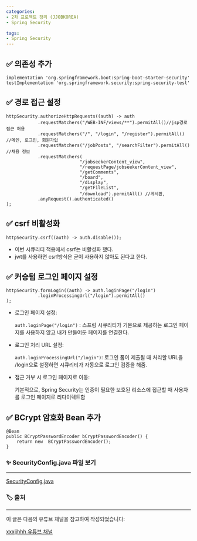 ```yaml
---
categories:
- 2차 프로젝트 정리 (JJOBKOREA)
- Spring Security

tags:
- Spring Security
---
```


✅ **의존성 추가**
---

```config
implementation 'org.springframework.boot:spring-boot-starter-security'
testImplementation 'org.springframework.security:spring-security-test'
```

✅ **경로 접근 설정**
---
```config
httpSecurity.authorizeHttpRequests((auth) -> auth
            .requestMatchers("/WEB-INF/views/**").permitAll()//jsp경로 접근 허용
            .requestMatchers("/", "/login", "/register").permitAll() //메인, 로그인, 회원가입
            .requestMatchers("/jobPosts", "/searchFilter").permitAll() //채용 정보
            .requestMatchers(
                            "/jobseekerContent_view",
                            "/requestPage/jobseekerContent_view",
                            "/getComments",
                            "/board",
                            "/display",
                            "/getFileList",
                            "/download").permitAll() //게시판,
            .anyRequest().authenticated()
);
```

✅ **csrf 비활성화**
---
```config
httpSecurity.csrf((auth) -> auth.disable());
```
- 이번 시큐리티 적용에서 csrf는 비활성화 했다.
- jwt를 사용하면 csrf방식은 굳이 사용하지 않아도 된다고 한다. 

✅ **커승텀 로그인 페이지 설정**
---
```config
httpSecurity.formLogin((auth) -> auth.loginPage("/login")
            .loginProcessingUrl("/login").permitAll()
);
```
- 로그인 페이지 설정:

    `auth.loginPage("/login")` : 스프링 시큐리티가 기본으로 제공하는 로그인 페이지를 사용하지 않고 내가 만들어둔 페이지를 연결한다. 

- 로그인 처리 URL 설정:

    `auth.loginProcessingUrl("/login")`: 로그인 폼이 제출될 때 처리할 URL을 /login으로 설정하면 시큐리티가 자동으로 로그인 검증을 해줌.

- 접근 거부 시 로그인 페이지로 이동:
  
    기본적으로, Spring Security는 인증이 필요한 보호된 리소스에 접근할 때 사용자를 로그인 페이지로 리다이렉트함

✅ **BCrypt 암호화 Bean 추가**
---
```config
@Bean
public BCryptPasswordEncoder bCryptPasswordEncoder() {
    return new  BCryptPasswordEncoder();
}
```
### ✨ SecurityConfig.java 파일 보기
---
 [SecurityConfig.java](https://github.com/yyujjin/jjob-korea/blob/MASTER/src/main/java/com/jjobkorea/configuration/SecurityConfig.java)

### 🏷️ 출처
---

이 글은 다음의 유튜브 채널을 참고하여 작성되었습니다:

[xxxjjhhh 유튜브 채널](https://www.youtube.com/@xxxjjhhh)